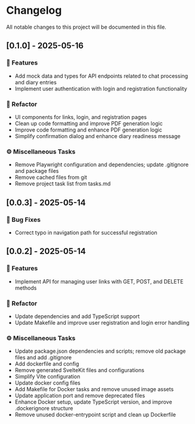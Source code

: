 # Changelog

All notable changes to this project will be documented in this file.

## [0.1.0] - 2025-05-16

### 🚀 Features

- Add mock data and types for API endpoints related to chat processing and diary entries
- Implement user authentication with login and registration functionality

### 🚜 Refactor

- UI components for links, login, and registration pages
- Clean up code formatting and improve PDF generation logic
- Improve code formatting and enhance PDF generation logic
- Simplify confirmation dialog and enhance diary readiness message

### ⚙️ Miscellaneous Tasks

- Remove Playwright configuration and dependencies; update .gitignore and package files
- Remove cached files from git
- Remove project task list from tasks.md

## [0.0.3] - 2025-05-14

### 🐛 Bug Fixes

- Correct typo in navigation path for successful registration

## [0.0.2] - 2025-05-14

### 🚀 Features

- Implement API for managing user links with GET, POST, and DELETE methods

### 🚜 Refactor

- Update dependencies and add TypeScript support
- Update Makefile and improve user registration and login error handling

### ⚙️ Miscellaneous Tasks

- Update package.json dependencies and scripts; remove old package files and add .gitignore
- Add dockerfile and config
- Remove generated SvelteKit files and configurations
- Simplify Vite configuration
- Update docker config files
- Add Makefile for Docker tasks and remove unused image assets
- Update application port and remove deprecated files
- Enhance Docker setup, update TypeScript version, and improve .dockerignore structure
- Remove unused docker-entrypoint script and clean up Dockerfile

<!-- generated by git-cliff -->
